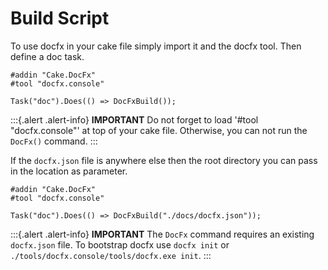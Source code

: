 # Build Script

To use docfx in your cake file simply import it and the docfx tool. Then define a doc task.

```cake
#addin "Cake.DocFx"
#tool "docfx.console"

Task("doc").Does(() => DocFxBuild());
```

:::{.alert .alert-info}
**IMPORTANT** Do not forget to load '#tool "docfx.console"' at top of your cake file. Otherwise, you can not run the `DocFx()` command.
:::

If the `docfx.json` file is anywhere else then the root directory you can pass in the location as parameter.

```cake
#addin "Cake.DocFx"
#tool "docfx.console"

Task("doc").Does(() => DocFxBuild("./docs/docfx.json"));
```

:::{.alert .alert-info}
**IMPORTANT** The `DocFx` command requires an existing `docfx.json` file. To bootstrap docfx use `docfx init` or `./tools/docfx.console/tools/docfx.exe init`.
:::